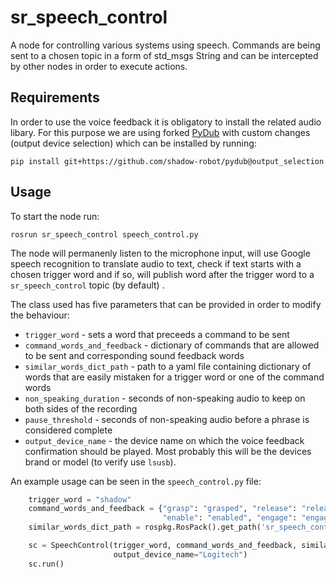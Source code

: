 # sr_speech_control

A node for controlling various systems using speech.
Commands are being sent to a chosen topic in a form of std_msgs
String and can be intercepted by other nodes in order to execute actions.

## Requirements

In order to use the voice feedback it is obligatory to install the related audio libary. For this purpose we are using forked [PyDub](https://github.com/jiaaro/pydub/tree/master/pydub) with custom changes (output device selection) which can be installed by running:

```
pip install git+https://github.com/shadow-robot/pydub@output_selection
```

## Usage

To start the node run:
```
rosrun sr_speech_control speech_control.py
```

The node will permanenly listen to the microphone input, will use Google speech
recognition to translate audio to text, check if text starts with a chosen trigger word and if so, will publish word after the trigger word to a `sr_speech_control` topic (by default) .

The class used has five parameters that can be provided in order to modify the behaviour:
- `trigger_word` - sets a word that preceeds a command to be sent
- `command_words_and_feedback` - dictionary of commands that are allowed to be sent and corresponding sound feedback words
- `similar_words_dict_path` - path to a yaml file containing dictionary of words that are easily mistaken for a trigger word or one of the command words
- `non_speaking_duration` - seconds of non-speaking audio to keep on both sides of the recording
- `pause_threshold` - seconds of non-speaking audio before a phrase is considered complete
- `output_device_name` - the device name on which the voice feedback confirmation should be played. Most probably this will be the devices brand or model (to verify use `lsusb`).

An example usage can be seen in the `speech_control.py` file:
```python
    trigger_word = "shadow"
    command_words_and_feedback = {"grasp": "grasped", "release": "released", "disable": "disabled",                   
                                  "enable": "enabled", "engage": "engaged", "open": "opened"}
    similar_words_dict_path = rospkg.RosPack().get_path('sr_speech_control') + '/config/similar_words_dict.yaml'

    sc = SpeechControl(trigger_word, command_words_and_feedback, similar_words_dict_path=similar_words_dict_path,
                       output_device_name="Logitech")
    sc.run()

```
